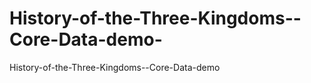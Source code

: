 History-of-the-Three-Kingdoms--Core-Data-demo-
==============================================
History-of-the-Three-Kingdoms--Core-Data-demo
